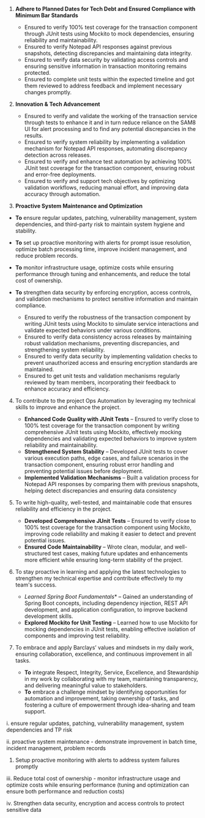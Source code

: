 
1. **Adhere to Planned Dates for Tech Debt and Ensured Compliance with Minimum Bar Standards**  
   - Ensured to verify 100% test coverage for the transaction component through JUnit tests using Mockito to mock dependencies, ensuring reliability and maintainability.  
   - Ensured to verify Notepad API responses against previous snapshots, detecting discrepancies and maintaining data integrity.  
   - Ensured to verify data security by validating access controls and ensuring sensitive information in transaction monitoring remains protected.  
   - Ensured to complete unit tests within the expected timeline and got them reviewed to address feedback and implement necessary changes promptly.
          
2. **Innovation & Tech Advancement**  
   - Ensured to verify and validate the working of the transaction service through tests to enhance it and in turn reduce reliance on the SAM8 UI for alert processing and to find any potential discrepancies in the results.  
   - Ensured to verify system reliability by implementing a validation mechanism for Notepad API responses, automating discrepancy detection across releases.  
   - Ensured to verify and enhance test automation by achieving 100% JUnit test coverage for the transaction component, ensuring robust and error-free deployments.  
   - Ensured to verify and support tech objectives by optimizing validation workflows, reducing manual effort, and improving data accuracy through automation.
 
3. **Proactive System Maintenance and Optimization**
- **To** ensure regular updates, patching, vulnerability management, system dependencies, and third-party risk to maintain system hygiene and stability.
- **To** set up proactive monitoring with alerts for prompt issue resolution, optimize batch processing time, improve incident management, and reduce problem records.
- **To** monitor infrastructure usage, optimize costs while ensuring performance through tuning and enhancements, and reduce the total cost of ownership.
- **To** strengthen data security by enforcing encryption, access controls, and validation mechanisms to protect sensitive information and maintain compliance.

   - Ensured to verify the robustness of the transaction component by writing JUnit tests using Mockito to simulate service interactions and validate expected behaviors under various conditions.  
   - Ensured to verify data consistency across releases by maintaining robust validation mechanisms, preventing discrepancies, and strengthening system reliability.  
   - Ensured to verify data security by implementing validation checks to prevent unauthorized access and ensuring encryption standards are maintained.  
   - Ensured to get unit tests and validation mechanisms regularly reviewed by team members, incorporating their feedback to enhance accuracy and efficiency.

  
4. To contribute to the project Ops Automation by leveraging my technical skills to improve and enhance the project.
   - **Enhanced Code Quality with JUnit Tests** – Ensured to verify close to 100% test coverage for the transaction component by writing comprehensive JUnit tests using Mockito, effectively mocking dependencies and validating expected behaviors to improve system reliability and maintainability.
   - **Strengthened System Stability** – Developed JUnit tests to cover various execution paths, edge cases, and failure scenarios in the transaction component, ensuring robust error handling and preventing potential issues before deployment.
   - **Implemented Validation Mechanisms** – Built a validation process for Notepad API responses by comparing them with previous snapshots, helping detect discrepancies and ensuring data consistency
   
5. To write high-quality, well-tested, and maintainable code that ensures reliability and efficiency in the project.
   - **Developed Comprehensive JUnit Tests** – Ensured to verify close to 100% test coverage for the transaction component using Mockito, improving code reliability and making it easier to detect and prevent potential issues.
   - **Ensured Code Maintainability** – Wrote clean, modular, and well-structured test cases, making future updates and enhancements more efficient while ensuring long-term stability of the project.
     
6.  To stay proactive in learning and applying the latest technologies to strengthen my technical expertise and contribute effectively to my team's success.
    - *Learned Spring Boot Fundamentals** – Gained an understanding of Spring Boot concepts, including dependency injection, REST API development, and application configuration, to improve backend development skills.
    - **Explored Mockito for Unit Testing** – Learned how to use Mockito for mocking dependencies in JUnit tests, enabling effective isolation of components and improving test reliability.
    
7. To embrace and apply Barclays’ values and mindsets in my daily work, ensuring collaboration, excellence, and continuous improvement in all tasks.
   - **To** integrate Respect, Integrity, Service, Excellence, and Stewardship in my work by collaborating with my team, maintaining transparency, and delivering meaningful value to stakeholders.
   - **To** embrace a challenge mindset by identifying opportunities for automation and improvement, taking ownership of tasks, and fostering a culture of empowerment through idea-sharing and team support.
  



i. ensure regular updates, patching, vulnerability management, system dependencies and TP risk

ii. proactive system maintenance - demonstrate improvement in batch time, incident management, problem records

1. Setup proactive monitoring with alerts to address system failures promptly

iii. Reduce total cost of ownership - monitor infrastructure usage and optimize costs while ensuring performance (tuning and optimization can ensure both performance and reduction costs)

iv. Strengthen data security, encryption and access controls to protect sensitive data
